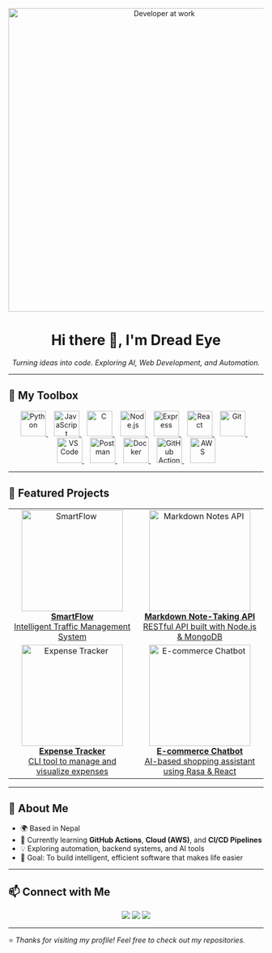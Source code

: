 <!-- 🌟 Animated Banner -->
<p align="center">
  <img src="https://i.imgur.com/ck0Kq7L.gif" width="600px" alt="Developer at work"/>
</p>

<h1 align="center">Hi there 👋, I'm Dread Eye</h1>
<p align="center">
  <i>Turning ideas into code. Exploring AI, Web Development, and Automation.</i>
</p>

---

## 🧰 My Toolbox

<p align="center">
  <!-- Languages -->
  <a href="https://www.python.org/" title="Python">
    <img src="https://skillicons.dev/icons?i=python" width="50" alt="Python"/>
  </a>&nbsp;&nbsp;
  <a href="https://developer.mozilla.org/en-US/docs/Web/JavaScript" title="JavaScript">
    <img src="https://skillicons.dev/icons?i=javascript" width="50" alt="JavaScript"/>
  </a>&nbsp;&nbsp;
  <a href="https://www.cprogramming.com/" title="C">
    <img src="https://skillicons.dev/icons?i=c" width="50" alt="C"/>
  </a>&nbsp;&nbsp;
  <a href="https://nodejs.org/" title="Node.js">
    <img src="https://skillicons.dev/icons?i=nodejs" width="50" alt="Node.js"/>
  </a>&nbsp;&nbsp;
  <a href="https://expressjs.com/" title="Express">
    <img src="https://skillicons.dev/icons?i=express" width="50" alt="Express"/>
  </a>&nbsp;&nbsp;
  <a href="https://react.dev/" title="React">
    <img src="https://skillicons.dev/icons?i=react" width="50" alt="React"/>
  </a>&nbsp;&nbsp;
  <a href="https://git-scm.com/" title="Git">
    <img src="https://skillicons.dev/icons?i=git" width="50" alt="Git"/>
  </a>&nbsp;&nbsp;
  <a href="https://code.visualstudio.com/" title="VS Code">
    <img src="https://skillicons.dev/icons?i=vscode" width="50" alt="VS Code"/>
  </a>&nbsp;&nbsp;
  <a href="https://www.postman.com/" title="Postman">
    <img src="https://skillicons.dev/icons?i=postman" width="50" alt="Postman"/>
  </a>&nbsp;&nbsp;
  <a href="https://www.docker.com/" title="Docker">
    <img src="https://skillicons.dev/icons?i=docker" width="50" alt="Docker"/>
  </a>&nbsp;&nbsp;
  <a href="https://github.com/features/actions" title="GitHub Actions">
    <img src="https://skillicons.dev/icons?i=githubactions" width="50" alt="GitHub Actions"/>
  </a>&nbsp;&nbsp;
  <a href="https://aws.amazon.com/" title="AWS">
    <img src="https://skillicons.dev/icons?i=aws" width="50" alt="AWS"/>
  </a>
</p>

---

## 🚀 Featured Projects

<table align="center">
  <tr>
    <td align="center" width="50%">
      <a href="https://github.com/yourusername/SmartFlow">
        <img src="https://media.giphy.com/media/v1.Y2lkPTc5MGI3NjExZjZhNjQ3Y2E5YmM3NzU1MGE3ZjA1ZjM3NjA2NDQ4YzcxODkwM2VjZiZjdD1n/NytMLKyiaIh6VH9SPm/giphy.gif" width="200" alt="SmartFlow"/>
        <br/>
        <b>SmartFlow</b><br/>
        Intelligent Traffic Management System
      </a>
    </td>
    <td align="center" width="50%">
      <a href="https://github.com/yourusername/Markdown-Notes-API">
        <img src="https://media.giphy.com/media/v1.Y2lkPTc5MGI3NjExNDhjZTcwNzQ5NTQyYWYzYmM2ZTI3ZWViNzdiYjhiZWQxMjE2ZDNjMCZjdD1n/Ll22OhMLAlVDb8UQWe/giphy.gif" width="200" alt="Markdown Notes API"/>
        <br/>
        <b>Markdown Note-Taking API</b><br/>
        RESTful API built with Node.js & MongoDB
      </a>
    </td>
  </tr>
  <tr>
    <td align="center" width="50%">
      <a href="https://github.com/yourusername/Expense-Tracker">
        <img src="https://media.giphy.com/media/v1.Y2lkPTc5MGI3NjExOGRiOWY4NGUxZTVkNzE1MTEzNTM3OTc4ZmI0NzM5MTJjY2Y1MTliNyZjdD1n/26gR0p5ULCzZzh7Vu/giphy.gif" width="200" alt="Expense Tracker"/>
        <br/>
        <b>Expense Tracker</b><br/>
        CLI tool to manage and visualize expenses
      </a>
    </td>
    <td align="center" width="50%">
      <a href="https://github.com/yourusername/Ecommerce-Chatbot">
        <img src="https://media.giphy.com/media/v1.Y2lkPTc5MGI3NjExNWMzOTJlYmYzZTI5Y2M3ZDE4NGJhOWJlM2ZiOGUwYjZiNzcyNjg5MiZjdD1n/QTfX9Ejfra3ZmNxh6B/giphy.gif" width="200" alt="E-commerce Chatbot"/>
        <br/>
        <b>E-commerce Chatbot</b><br/>
        AI-based shopping assistant using Rasa & React
      </a>
    </td>
  </tr>
</table>

---

## 🌱 About Me

- 🌍 Based in Nepal  
- 🧠 Currently learning **GitHub Actions**, **Cloud (AWS)**, and **CI/CD Pipelines**  
- 💡 Exploring automation, backend systems, and AI tools  
- 🎯 Goal: To build intelligent, efficient software that makes life easier  

---

## 📫 Connect with Me

<p align="center">
  <a href="mailto:yourmail@example.com"><img src="https://img.shields.io/badge/Email-blue?style=flat&logo=gmail&logoColor=white"/></a>
  <a href="https://linkedin.com/in/yourusername"><img src="https://img.shields.io/badge/LinkedIn-0A66C2?style=flat&logo=linkedin&logoColor=white"/></a>
  <a href="https://github.com/yourusername"><img src="https://img.shields.io/badge/GitHub-181717?style=flat&logo=github&logoColor=white"/></a>
</p>

---

⭐️ *Thanks for visiting my profile! Feel free to check out my repositories.*
